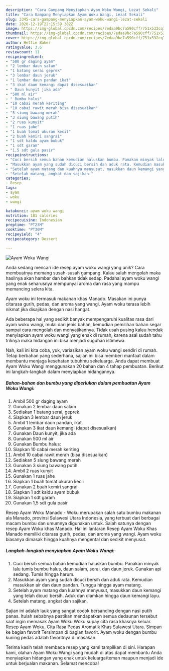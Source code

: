 ```yaml
---
description: "Cara Gampang Menyiapkan Ayam Woku Wangi, Lezat Sekali"
title: "Cara Gampang Menyiapkan Ayam Woku Wangi, Lezat Sekali"
slug: 3345-cara-gampang-menyiapkan-ayam-woku-wangi-lezat-sekali
date: 2020-12-19T22:15:59.302Z
image: https://img-global.cpcdn.com/recipes/7edaa9bc7a590cff/751x532cq70/ayam-woku-wangi-foto-resep-utama.jpg
thumbnail: https://img-global.cpcdn.com/recipes/7edaa9bc7a590cff/751x532cq70/ayam-woku-wangi-foto-resep-utama.jpg
cover: https://img-global.cpcdn.com/recipes/7edaa9bc7a590cff/751x532cq70/ayam-woku-wangi-foto-resep-utama.jpg
author: Hettie Baker
ratingvalue: 3.6
reviewcount: 11
recipeingredient:
- "500 gr daging ayam"
- "2 lembar daun salam"
- "1 batang serai geprek"
- "3 lembar daun jeruk"
- "1 lembar daun pandan ikat"
- "3 ikat daun kemangi dapat disesuaikan"
- " Daun kunyit jika ada"
- "500 ml air"
- " Bumbu halus"
- "10 cabai merah keriting"
- "10 cabai rawit merah bisa disesuaikan"
- "5 siung bawang merah"
- "3 siung bawang putih"
- "2 ruas kunyit"
- "1 ruas jahe"
- "1 buah tomat ukuran kecil"
- "2 buah kemiri sangrai"
- "1 sdt kaldu ayam bubuk"
- "1 sdt garam"
- "1,5 sdt gula pasir"
recipeinstructions:
- "Cuci bersih semua bahan kemudian haluskan bumbu. Panakan minyak lalu tumis bumbu halus, daun salam, serai, dan daun jeruk. Gunakan api sedang. Tumis hingga harum."
- "Masukkan ayam yang sudah dicuci bersih dan aduk rata. Kemudian masukkan air dan daun pandan. Tunggu hingga ayam matang."
- "Setelah ayam matang dan kuahnya menyusut, masukkan daun kemangi yang telah dicuci bersih. Aduk dan diamkan hingga daun kemangi layu."
- "Setelah matang, angkat dan sajikan."
categories:
- Resep
tags:
- ayam
- woku
- wangi

katakunci: ayam woku wangi 
nutrition: 181 calories
recipecuisine: Indonesian
preptime: "PT23M"
cooktime: "PT30M"
recipeyield: "4"
recipecategory: Dessert

---
```



![Ayam Woku Wangi](https://img-global.cpcdn.com/recipes/7edaa9bc7a590cff/751x532cq70/ayam-woku-wangi-foto-resep-utama.jpg)

Anda sedang mencari ide resep ayam woku wangi yang unik? Cara membuatnya memang susah-susah gampang. Kalau salah mengolah maka hasilnya akan hambar dan bahkan tidak sedap. Padahal ayam woku wangi yang enak seharusnya mempunyai aroma dan rasa yang mampu memancing selera kita.

Ayam woku ini termasuk makanan khas Manado. Masakan ini punya citarasa gurih, pedas, dan aroma yang wangi. Ayam woku terasa lebih nikmat jika disajikan dengan nasi hangat.

Ada beberapa hal yang sedikit banyak mempengaruhi kualitas rasa dari ayam woku wangi, mulai dari jenis bahan, kemudian pemilihan bahan segar sampai cara mengolah dan menyajikannya. Tidak usah pusing kalau hendak menyiapkan ayam woku wangi yang enak di rumah, karena asal sudah tahu triknya maka hidangan ini bisa menjadi suguhan istimewa.


Nah, kali ini kita coba, yuk, variasikan ayam woku wangi sendiri di rumah. Tetap berbahan yang sederhana, sajian ini bisa memberi manfaat dalam membantu menjaga kesehatan tubuhmu sekeluarga. Anda dapat membuat Ayam Woku Wangi menggunakan 20 bahan dan 4 tahap pembuatan. Berikut ini langkah-langkah dalam menyiapkan hidangannya.

<!--inarticleads1-->

##### Bahan-bahan dan bumbu yang diperlukan dalam pembuatan Ayam Woku Wangi:

1. Ambil 500 gr daging ayam
1. Gunakan 2 lembar daun salam
1. Sediakan 1 batang serai, geprek
1. Siapkan 3 lembar daun jeruk
1. Ambil 1 lembar daun pandan, ikat
1. Gunakan 3 ikat daun kemangi (dapat disesuaikan)
1. Gunakan  Daun kunyit, jika ada
1. Gunakan 500 ml air
1. Gunakan  Bumbu halus:
1. Siapkan 10 cabai merah keriting
1. Ambil 10 cabai rawit merah (bisa disesuaikan)
1. Sediakan 5 siung bawang merah
1. Gunakan 3 siung bawang putih
1. Ambil 2 ruas kunyit
1. Gunakan 1 ruas jahe
1. Siapkan 1 buah tomat ukuran kecil
1. Gunakan 2 buah kemiri sangrai
1. Siapkan 1 sdt kaldu ayam bubuk
1. Siapkan 1 sdt garam
1. Gunakan 1,5 sdt gula pasir


Resep Ayam Woku Manado - Woku merupakan salah satu bumbu makanan ala Manado, provinsi Sulawesi Utara Indonesia, yang terbuat dari berbagai macam bumbu dan umumnya digunakan untuk. Salah satunya dengan resep Ayam Woku khas Manado. Hal ini lantaran Resep Ayam Woku Khas Manado memiliki citarasa gurih, pedas, dan aroma yang wangi. Ayam woku biasanya dimasak hingga kuahnya mengental dan sedikit menyusut. 

<!--inarticleads2-->

##### Langkah-langkah menyiapkan Ayam Woku Wangi:

1. Cuci bersih semua bahan kemudian haluskan bumbu. Panakan minyak lalu tumis bumbu halus, daun salam, serai, dan daun jeruk. Gunakan api sedang. Tumis hingga harum.
1. Masukkan ayam yang sudah dicuci bersih dan aduk rata. Kemudian masukkan air dan daun pandan. Tunggu hingga ayam matang.
1. Setelah ayam matang dan kuahnya menyusut, masukkan daun kemangi yang telah dicuci bersih. Aduk dan diamkan hingga daun kemangi layu.
1. Setelah matang, angkat dan sajikan.


Sajian ini adalah lauk yang sangat cocok bersanding dengan nasi putih panas. Itulah sebabnya pastikan mendapatkan semua dedaunan tersebut saat ingin memasak Ayam Woku Woku supay cita rasa khasnya keluar. Resep Ayam Woku, Cita Rasa Pedas Aromatik Khas Sulawesi Utara. Simpan ke bagian favorit Tersimpan di bagian favorit. Ayam woku dengan bumbu kuning pedas adalah favoritnya di masakan. 

Terima kasih telah membaca resep yang kami tampilkan di sini. Harapan kami, olahan Ayam Woku Wangi yang mudah di atas dapat membantu Anda menyiapkan hidangan yang enak untuk keluarga/teman maupun menjadi ide untuk berjualan makanan. Selamat mencoba!
